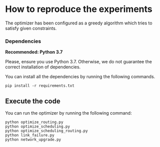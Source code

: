 # How to reproduce the experiments
The optimizer has been configured as a greedy algorithm which tries to satisfy given constraints.

### Dependencies

**Recommended: Python 3.7**

Please, ensure you use Python 3.7. Otherwise, we do not guarantee the correct installation of dependencies.

You can install all the dependencies by running the following commands.
```
pip install -r requirements.txt
```

## Execute the code
You can run the optimizer by running the following command:
```
python optimize_routing.py
python optimize_scheduling.py
python optimize_scheduling_routing.py
python link_failure.py
python network_upgrade.py
```
